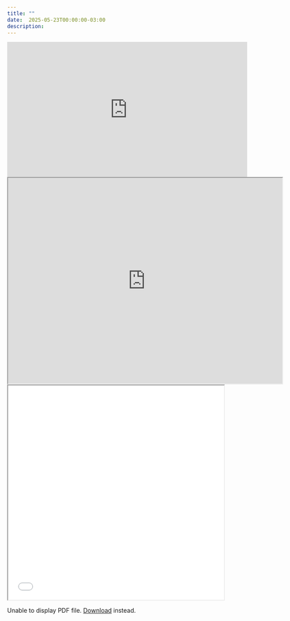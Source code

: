 ```yaml
---
title: ""
date:  2025-05-23T00:00:00-03:00
description:
---
```


<iframe width="560" height="315" src="https://www.youtube.com/embed/i3s1YGohZOs?si=9tt9Uhxo76xkaWEi&amp;start=985" title="YouTube video player" frameborder="0" allow="accelerometer; autoplay; clipboard-write; encrypted-media; gyroscope; picture-in-picture; web-share" referrerpolicy="strict-origin-when-cross-origin" allowfullscreen></iframe>

<iframe src="https://drive.google.com/file/d/15JyA8anuLhdNhvOqD69VRV7wnGBJ6Jvj/preview" width="640" height="480" allow="autoplay"></iframe>

<iframe style="width:100%;aspect-ratio: 4/3;" src="/kidical-mass/img/TSC_22_May_2025_More_Kids_on_Bikes.pdf" width="800" height="500"></iframe>

<object data="/kidical-mass/img/TSC_22_May_2025_More_Kids_on_Bikes.pdf" type="application/pdf" width="100%" height="500px">
  <p>Unable to display PDF file. <a href="/kidical-mass/img/TSC_22_May_2025_More_Kids_on_Bikes.pdf">Download</a> instead.</p>
</object>
